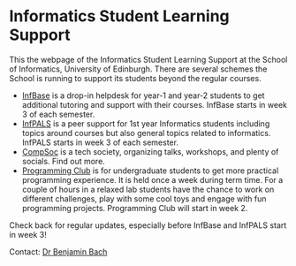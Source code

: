 # Informatics Student Learning Support

This the webpage of the Informatics Student Learning Support at the School of Informatics, University of Edinburgh. There are several schemes the School is running to support its students beyond the regular courses. 

* [InfBase](infbase.html) is a drop-in helpdesk for year-1 and year-2 students to get additional tutoring and support with their courses. InfBase starts in week 3 of each semester. 
* [InfPALS](infpals/infpals.html) is a peer support for 1st year Informatics students including topics around courses but also general topics related to informatics. InfPALS starts in week 3 of each semester.
* [CompSoc](https://comp-soc.com/) is a tech society, organizing talks, workshops, and plenty of socials. Find out more.
* [Programming Club](http://progclub.inf.ed.ac.uk/) is for undergraduate students to get more practical programming experience. It is held once a week during term time. For a couple of hours in a relaxed lab students have the chance to work on different challenges, play with some cool toys and engage with fun programming projects. Programming Club will start in week 2.

Check back for regular updates, especially before InfBase and InfPALS start in week 3!

Contact: [Dr Benjamin Bach](bbach@ed.ac.uk)









